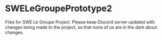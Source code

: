# SWELeGroupePrototype2

Files for SWE Le Groupe Project. Please keep Discord server updated with changes being made to the project, so that none of us are in
the dark about changes.
